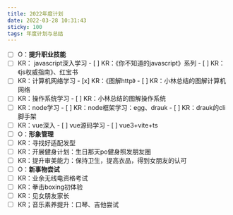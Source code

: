 ```yaml
---
title: 2022年度计划
date: 2022-03-28 10:31:43
sticky: 100
tags: 年度计划与总结
---
```


- [ ]  O：**提升职业技能**
  - [ ]  KR： javascript深入学习
    - [ ]  KR：《你不知道的javascript》系列
    - [ ]  KR：《js权威指南》、红宝书
  - [ ]  KR：计算机网络学习
    - [x]  KR：《图解http》
    - [ ]  KR：小林总结的图解计算机网络
  - [ ]  KR：操作系统学习
    - [ ]  KR：小林总结的图解操作系统
  - [ ]  KR：node学习
    - [ ]  KR：node框架学习：egg、drauk
    - [ ]  KR：drauk的cli脚手架
  - [ ]  KR：vue深入
    - [ ]  vue源码学习
    - [ ]  vue3+vite+ts
- [ ]  O：**形象管理**
  - [ ]  KR：寻找好适配发型
  - [ ]  KR：开展健身计划：生日那天po健身照发朋友圈
  - [ ]  KR：提升审美能力：保持卫生，提高衣品，得到女朋友的认可
- [ ]  O：**新事物尝试**
  - [ ]  KR：业余无线电资格考试
  - [ ]  KR：拳击boxing初体验
  - [ ]  KR：见女朋友家长
  - [ ]  KR；音乐素养提升：口琴、吉他尝试